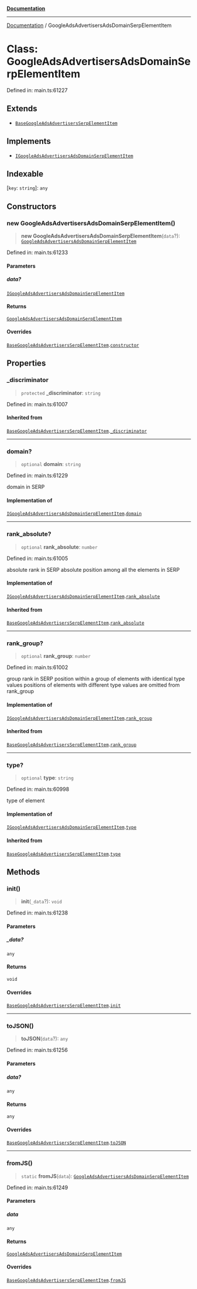 [**Documentation**](../README.md)

***

[Documentation](../README.md) / GoogleAdsAdvertisersAdsDomainSerpElementItem

# Class: GoogleAdsAdvertisersAdsDomainSerpElementItem

Defined in: main.ts:61227

## Extends

- [`BaseGoogleAdsAdvertisersSerpElementItem`](BaseGoogleAdsAdvertisersSerpElementItem.md)

## Implements

- [`IGoogleAdsAdvertisersAdsDomainSerpElementItem`](../interfaces/IGoogleAdsAdvertisersAdsDomainSerpElementItem.md)

## Indexable

\[`key`: `string`\]: `any`

## Constructors

### new GoogleAdsAdvertisersAdsDomainSerpElementItem()

> **new GoogleAdsAdvertisersAdsDomainSerpElementItem**(`data`?): [`GoogleAdsAdvertisersAdsDomainSerpElementItem`](GoogleAdsAdvertisersAdsDomainSerpElementItem.md)

Defined in: main.ts:61233

#### Parameters

##### data?

[`IGoogleAdsAdvertisersAdsDomainSerpElementItem`](../interfaces/IGoogleAdsAdvertisersAdsDomainSerpElementItem.md)

#### Returns

[`GoogleAdsAdvertisersAdsDomainSerpElementItem`](GoogleAdsAdvertisersAdsDomainSerpElementItem.md)

#### Overrides

[`BaseGoogleAdsAdvertisersSerpElementItem`](BaseGoogleAdsAdvertisersSerpElementItem.md).[`constructor`](BaseGoogleAdsAdvertisersSerpElementItem.md#constructors)

## Properties

### \_discriminator

> `protected` **\_discriminator**: `string`

Defined in: main.ts:61007

#### Inherited from

[`BaseGoogleAdsAdvertisersSerpElementItem`](BaseGoogleAdsAdvertisersSerpElementItem.md).[`_discriminator`](BaseGoogleAdsAdvertisersSerpElementItem.md#_discriminator)

***

### domain?

> `optional` **domain**: `string`

Defined in: main.ts:61229

domain in SERP

#### Implementation of

[`IGoogleAdsAdvertisersAdsDomainSerpElementItem`](../interfaces/IGoogleAdsAdvertisersAdsDomainSerpElementItem.md).[`domain`](../interfaces/IGoogleAdsAdvertisersAdsDomainSerpElementItem.md#domain)

***

### rank\_absolute?

> `optional` **rank\_absolute**: `number`

Defined in: main.ts:61005

absolute rank in SERP
absolute position among all the elements in SERP

#### Implementation of

[`IGoogleAdsAdvertisersAdsDomainSerpElementItem`](../interfaces/IGoogleAdsAdvertisersAdsDomainSerpElementItem.md).[`rank_absolute`](../interfaces/IGoogleAdsAdvertisersAdsDomainSerpElementItem.md#rank_absolute)

#### Inherited from

[`BaseGoogleAdsAdvertisersSerpElementItem`](BaseGoogleAdsAdvertisersSerpElementItem.md).[`rank_absolute`](BaseGoogleAdsAdvertisersSerpElementItem.md#rank_absolute)

***

### rank\_group?

> `optional` **rank\_group**: `number`

Defined in: main.ts:61002

group rank in SERP
position within a group of elements with identical type values
positions of elements with different type values are omitted from rank_group

#### Implementation of

[`IGoogleAdsAdvertisersAdsDomainSerpElementItem`](../interfaces/IGoogleAdsAdvertisersAdsDomainSerpElementItem.md).[`rank_group`](../interfaces/IGoogleAdsAdvertisersAdsDomainSerpElementItem.md#rank_group)

#### Inherited from

[`BaseGoogleAdsAdvertisersSerpElementItem`](BaseGoogleAdsAdvertisersSerpElementItem.md).[`rank_group`](BaseGoogleAdsAdvertisersSerpElementItem.md#rank_group)

***

### type?

> `optional` **type**: `string`

Defined in: main.ts:60998

type of element

#### Implementation of

[`IGoogleAdsAdvertisersAdsDomainSerpElementItem`](../interfaces/IGoogleAdsAdvertisersAdsDomainSerpElementItem.md).[`type`](../interfaces/IGoogleAdsAdvertisersAdsDomainSerpElementItem.md#type)

#### Inherited from

[`BaseGoogleAdsAdvertisersSerpElementItem`](BaseGoogleAdsAdvertisersSerpElementItem.md).[`type`](BaseGoogleAdsAdvertisersSerpElementItem.md#type)

## Methods

### init()

> **init**(`_data`?): `void`

Defined in: main.ts:61238

#### Parameters

##### \_data?

`any`

#### Returns

`void`

#### Overrides

[`BaseGoogleAdsAdvertisersSerpElementItem`](BaseGoogleAdsAdvertisersSerpElementItem.md).[`init`](BaseGoogleAdsAdvertisersSerpElementItem.md#init)

***

### toJSON()

> **toJSON**(`data`?): `any`

Defined in: main.ts:61256

#### Parameters

##### data?

`any`

#### Returns

`any`

#### Overrides

[`BaseGoogleAdsAdvertisersSerpElementItem`](BaseGoogleAdsAdvertisersSerpElementItem.md).[`toJSON`](BaseGoogleAdsAdvertisersSerpElementItem.md#tojson)

***

### fromJS()

> `static` **fromJS**(`data`): [`GoogleAdsAdvertisersAdsDomainSerpElementItem`](GoogleAdsAdvertisersAdsDomainSerpElementItem.md)

Defined in: main.ts:61249

#### Parameters

##### data

`any`

#### Returns

[`GoogleAdsAdvertisersAdsDomainSerpElementItem`](GoogleAdsAdvertisersAdsDomainSerpElementItem.md)

#### Overrides

[`BaseGoogleAdsAdvertisersSerpElementItem`](BaseGoogleAdsAdvertisersSerpElementItem.md).[`fromJS`](BaseGoogleAdsAdvertisersSerpElementItem.md#fromjs)
